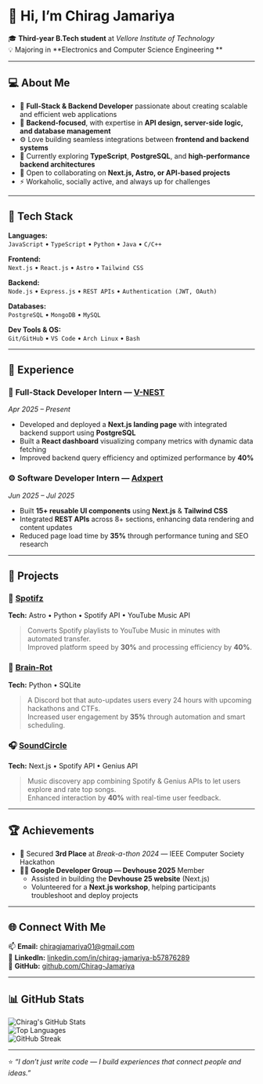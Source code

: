 # 👋 Hi, I’m Chirag Jamariya

🎓 **Third-year B.Tech student** at *Vellore Institute of Technology*  
💡 Majoring in **Electronics and Computer Science Engineering **  

---

## 💻 About Me

- 🚀 **Full-Stack & Backend Developer** passionate about creating scalable and efficient web applications  
- 🧠 **Backend-focused**, with expertise in **API design, server-side logic, and database management**  
- ⚙️ Love building seamless integrations between **frontend and backend systems**  
- 🌱 Currently exploring **TypeScript**, **PostgreSQL**, and **high-performance backend architectures**  
- 🤝 Open to collaborating on **Next.js, Astro, or API-based projects**  
- ⚡ Workaholic, socially active, and always up for challenges  

---

## 🧰 Tech Stack

**Languages:**  
`JavaScript` • `TypeScript` • `Python` • `Java` • `C/C++`

**Frontend:**  
`Next.js` • `React.js` • `Astro` • `Tailwind CSS`

**Backend:**  
`Node.js` • `Express.js` • `REST APIs` • `Authentication (JWT, OAuth)`

**Databases:**  
`PostgreSQL` • `MongoDB` • `MySQL`

**Dev Tools & OS:**  
`Git/GitHub` • `VS Code` • `Arch Linux` • `Bash`

---

## 💼 Experience

### 🧩 **Full-Stack Developer Intern — [V-NEST](https://vnest.org/)**  
*Apr 2025 – Present*  
- Developed and deployed a **Next.js landing page** with integrated backend support using **PostgreSQL**  
- Built a **React dashboard** visualizing company metrics with dynamic data fetching  
- Improved backend query efficiency and optimized performance by **40%**

### ⚙️ **Software Developer Intern — [Adxpert](https://adxpert.ai/)**  
*Jun 2025 – Jul 2025*  
- Built **15+ reusable UI components** using **Next.js** & **Tailwind CSS**  
- Integrated **REST APIs** across 8+ sections, enhancing data rendering and content updates  
- Reduced page load time by **35%** through performance tuning and SEO research  

---

## 🚀 Projects

### 🎵 [Spotifz](https://github.com/Chirag-Jamariya/Spotifz)
**Tech:** Astro • Python • Spotify API • YouTube Music API  
> Converts Spotify playlists to YouTube Music in minutes with automated transfer.  
> Improved platform speed by **30%** and processing efficiency by **40%**.

### 🤖 [Brain-Rot](https://github.com/Chirag-Jamariya/Discord-bot)
**Tech:** Python • SQLite  
> A Discord bot that auto-updates users every 24 hours with upcoming hackathons and CTFs.  
> Increased user engagement by **35%** through automation and smart scheduling.

### 🎧 [SoundCircle](https://github.com/Chirag-Jamariya/not-css)
**Tech:** Next.js • Spotify API • Genius API  
> Music discovery app combining Spotify & Genius APIs to let users explore and rate top songs.  
> Enhanced interaction by **40%** with real-time user feedback.

---

## 🏆 Achievements

- 🥉 Secured **3rd Place** at *Break-a-thon 2024* — IEEE Computer Society Hackathon  
- 👨‍💻 **Google Developer Group — Devhouse 2025** Member  
  - Assisted in building the **Devhouse 25 website** (Next.js)  
  - Volunteered for a **Next.js workshop**, helping participants troubleshoot and deploy projects  

---

## 🌐 Connect With Me

📫 **Email:** [chiragjamariya01@gmail.com](mailto:chiragjamariya01@gmail.com)  
💼 **LinkedIn:** [linkedin.com/in/chirag-jamariya-b57876289](https://www.linkedin.com/in/chirag-jamariya-b57876289/)  
🐙 **GitHub:** [github.com/Chirag-Jamariya](https://github.com/Chirag-Jamariya)

---

## 📊 GitHub Stats

![Chirag's GitHub Stats](https://github-readme-stats.vercel.app/api?username=Chirag-Jamariya&show_icons=true&theme=tokyonight&hide_border=true)  
![Top Languages](https://github-readme-stats.vercel.app/api/top-langs/?username=Chirag-Jamariya&layout=compact&theme=tokyonight&hide_border=true)  
![GitHub Streak](https://github-readme-streak-stats.herokuapp.com/?user=Chirag-Jamariya&theme=tokyonight&hide_border=true)

---

⭐ *“I don’t just write code — I build experiences that connect people and ideas.”*
